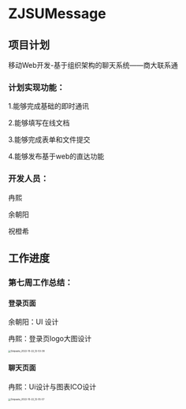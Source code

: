 # ZJSUMessage
## 项目计划

移动Web开发-基于组织架构的聊天系统——商大联系通

### 计划实现功能：

1.能够完成基础的即时通讯

2.能够填写在线文档

3.能够完成表单和文件提交

4.能够发布基于web的直达功能

### 开发人员：

冉熙

余朝阳

祝橙希

## 工作进度

### 第七周工作总结：

#### 登录页面

余朝阳：UI 设计

冉熙：登录页logo大图设计

<img src="https://img2022.cnblogs.com/blog/2910984/202210/2910984-20221022125358428-1708848173.png" alt="Snipaste_2022-10-22_12-53-38" style="zoom:33%;" />

#### 聊天页面

冉熙：Ui设计与图表ICO设计

<img src="https://img2022.cnblogs.com/blog/2910984/202210/2910984-20221022125631717-418926244.png" alt="Snipaste_2022-10-22_12-55-57" style="zoom:33%;" />
